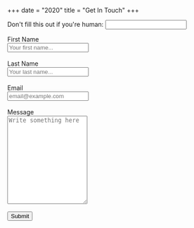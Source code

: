 +++
date = "2020"
title = "Get In Touch"
+++

<form method="post" name="Contact" netlify-honeypot="bot-field" data-netlify="true" data-netlify-recaptcha="true">
    <p class="hidden">
        <label>Don't fill this out if you're human: <input name="bot-field" /></label>
    </p>
    <label for="fname">First Name</label>
    <br>
    <input type="text" id="fname" name="firstname" placeholder="Your first name...">
    <br>
    <br>
    <label for="lname">Last Name</label>
    <br>
    <input type="text" id="lname" name="lastname" placeholder="Your last name...">
    <br>
    <br>
    <label for="email">Email</label>
    <br>
    <input type="text" id="email" name="email" placeholder="email@example.com">
    <br>
    <br>
    <label for="message">Message</label>
    <br>
    <textarea id="message" name="message" placeholder="Write something here" style="height:200px"></textarea>
    <br>
    <br>
    <input type="submit" value="Submit" style="">
</form>
